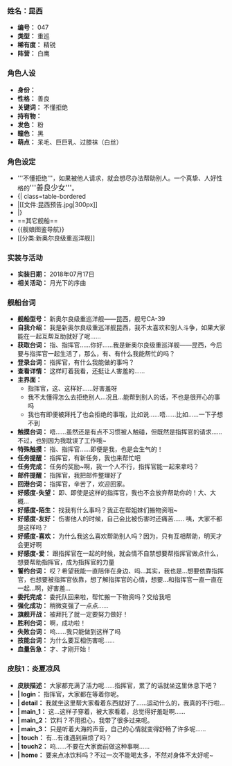 ### 姓名：昆西
* **编号：** 047
* **类型：** 重巡
* **稀有度：** 精锐
* **阵营：** 白鹰


### 角色人设
* **身份：** 
* **性格：** 善良
* **关键词：** 不懂拒绝
* **持有物：** 
* **发色：** 粉
* **瞳色：** 黑
* **萌点：** 呆毛、巨巨乳、过膝袜（白丝）


### 角色设定
* '''不懂拒绝'''，如果被他人请求，就会想尽办法帮助别人。一个真挚、人好性格的<big>'''善良少女'''</big>。
* {| class=table-bordered
* |[[文件:昆西预告.jpg|300px]]
* |}
* ==其它舰船==
* {{舰娘图鉴导航}}
* [[分类:新奥尔良级重巡洋舰]]


### 实装与活动
* **实装日期：** 2018年07月17日
* **相关活动：** 月光下的序曲


### 舰船台词
* **舰船型号：** 新奥尔良级重巡洋舰——昆西，舰号CA-39
* **自我介绍：** 我是新奥尔良级重巡洋舰昆西，我不太喜欢和别人斗争，如果大家能在一起互帮互助就好了呢……
* **获取台词：** 指、指挥官……你好……我是新奥尔良级重巡洋舰——昆西，今后要与指挥官一起生活了，那么，有、有什么我能帮忙的吗？
* **登录台词：** 指挥官，有什么我能做的事吗？
* **查看详情：** 这样盯着我看，还挺让人害羞的……
* **主界面：**
  * 指挥官，这、这样好……好害羞呀
  * 我不太懂得怎么去拒绝别人…况且…能帮到别人的话，不也是很开心的事吗
  * 我也有即便被拜托了也会拒绝的事哦，比如说……唔……比如……一下子想不到
* **触摸台词：** 唔……虽然还是有点不习惯被人触碰，但既然是指挥官的请求……不过，也别因为我耽误了工作哦~
* **特殊触摸：** 指、指挥官……即便是我，也是会生气的！
* **任务提醒：** 指挥官，有新任务，我也来帮忙吧
* **任务完成：** 任务的奖励~啊，我一个人不行，指挥官能一起来拿吗？
* **邮件提醒：** 指挥官，我把邮件整理好了
* **回港台词：** 指挥官，辛苦了，欢迎回家。
* **好感度-失望：** 即、即使是这样的指挥官，我也不会放弃帮助你的！大、大概…
* **好感度-陌生：** 找我有什么事吗？我正在帮姐妹们搬物资哦~
* **好感度-友好：** 伤害他人的时候，自己会比被伤害时还痛苦…… 咦，大家不都是这样吗？
* **好感度-喜欢：** 为什么我这么喜欢帮助别人吗？因为，只有互相帮助，明天才会更好啊
* **好感度-爱：** 跟指挥官在一起的时候，就会情不自禁想要帮指挥官做点什么，想要帮助指挥官，成为指挥官的力量
* **誓约台词：** 哎？希望我能一直陪伴在身边、吗…其实，我也是…想要依靠指挥官，也想要被指挥官依靠，想了解指挥官的心情，想要…和指挥官一直一直在一起…啊，好害羞…
* **委托完成：** 委托队回来啦，帮忙搬一下物资吗？交给我吧
* **强化成功：** 稍微变强了一点点……
* **旗舰开战：** 被拜托了就一定要努力做好！
* **胜利台词：** 啊，成功啦！
* **失败台词：** 呜……我只能做到这样了吗
* **技能台词：** 为什么要互相伤害呢……
* **血量告急：** 才、才刚开始！


### 皮肤1：炎夏凉风
* **皮肤描述：** 大家都充满了活力呢……指挥官，累了的话就坐这里休息下吧？
* **| login：** 指挥官，大家都在等着你呢。
* **| detail：** 我就坐这里帮大家看着东西就好了……运动什么的，我真的不行啦…
* **| main_1：** 这…这样子穿着，被大家看着，总觉得好羞耻啊……
* **| main_2：** 饮料？不用担心，我带了很多过来呢。
* **| main_3：** 只是听着大海的声音，自己的心情就变得舒畅了许多呢……
* **| touch：** 有…有谁遇到麻烦了吗？
* **| touch2：** 呜……不要在大家面前做这种事啊……
* **| home：** 要来点冰饮料吗？不过一次不能喝太多，不然对身体不太好呢~
